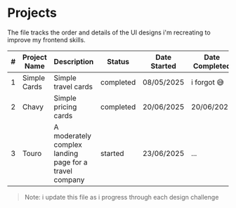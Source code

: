 # Projects

The file tracks the order and details of the UI designs i'm recreating to improve my frontend skills.

| #   | Project Name | Description                                            | Status    | Date Started | Date Completed | Preview                                                                      |
| --- | ------------ | ------------------------------------------------------ | --------- | ------------ | -------------- | ---------------------------------------------------------------------------- |
| 1   | Simple Cards | Simple travel cards                                    | completed | 08/05/2025   | i forgot 😅    | [View Live](https://dannyakintunde.github.io/my-ui-challenge/simple%20cards) |
| 2   | Chavy        | Simple pricing cards                                   | completed | 20/06/2025   | 20/06/2025     | [View Live](https://dannyakintunde.github.io/my-ui-challenge/chavy)          |
| 3   | Touro        | A moderately complex landing page for a travel company | started   | 23/06/2025   | ...            | [View Live](https://dannyakintunde.github.io/my-ui-challenge/touro)          |

> Note: i update this file as i progress through each design challenge

